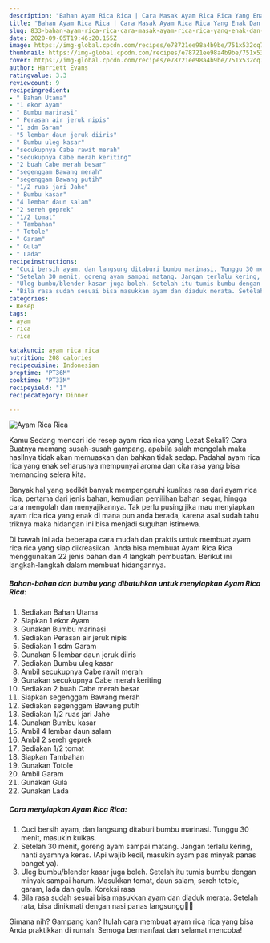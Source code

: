 ```yaml
---
description: "Bahan Ayam Rica Rica | Cara Masak Ayam Rica Rica Yang Enak Dan Lezat"
title: "Bahan Ayam Rica Rica | Cara Masak Ayam Rica Rica Yang Enak Dan Lezat"
slug: 833-bahan-ayam-rica-rica-cara-masak-ayam-rica-rica-yang-enak-dan-lezat
date: 2020-09-05T19:46:20.155Z
image: https://img-global.cpcdn.com/recipes/e78721ee98a4b9be/751x532cq70/ayam-rica-rica-foto-resep-utama.jpg
thumbnail: https://img-global.cpcdn.com/recipes/e78721ee98a4b9be/751x532cq70/ayam-rica-rica-foto-resep-utama.jpg
cover: https://img-global.cpcdn.com/recipes/e78721ee98a4b9be/751x532cq70/ayam-rica-rica-foto-resep-utama.jpg
author: Harriett Evans
ratingvalue: 3.3
reviewcount: 9
recipeingredient:
- " Bahan Utama"
- "1 ekor Ayam"
- " Bumbu marinasi"
- " Perasan air jeruk nipis"
- "1 sdm Garam"
- "5 lembar daun jeruk diiris"
- " Bumbu uleg kasar"
- "secukupnya Cabe rawit merah"
- "secukupnya Cabe merah keriting"
- "2 buah Cabe merah besar"
- "segenggam Bawang merah"
- "segenggam Bawang putih"
- "1/2 ruas jari Jahe"
- " Bumbu kasar"
- "4 lembar daun salam"
- "2 sereh geprek"
- "1/2 tomat"
- " Tambahan"
- " Totole"
- " Garam"
- " Gula"
- " Lada"
recipeinstructions:
- "Cuci bersih ayam, dan langsung ditaburi bumbu marinasi. Tunggu 30 menit, masukin kulkas."
- "Setelah 30 menit, goreng ayam sampai matang. Jangan terlalu kering, nanti ayamnya keras. (Api wajib kecil, masukin ayam pas minyak panas banget ya)."
- "Uleg bumbu/blender kasar juga boleh. Setelah itu tumis bumbu dengan minyak sampai harum. Masukkan tomat, daun salam, sereh totole, garam, lada dan gula. Koreksi rasa"
- "Bila rasa sudah sesuai bisa masukkan ayam dan diaduk merata. Setelah rata, bisa dinikmati dengan nasi panas langsungg🤤🤤"
categories:
- Resep
tags:
- ayam
- rica
- rica

katakunci: ayam rica rica 
nutrition: 208 calories
recipecuisine: Indonesian
preptime: "PT36M"
cooktime: "PT33M"
recipeyield: "1"
recipecategory: Dinner

---
```



![Ayam Rica Rica](https://img-global.cpcdn.com/recipes/e78721ee98a4b9be/751x532cq70/ayam-rica-rica-foto-resep-utama.jpg)

Kamu Sedang mencari ide resep ayam rica rica yang Lezat Sekali? Cara Buatnya memang susah-susah gampang. apabila salah mengolah maka hasilnya tidak akan memuaskan dan bahkan tidak sedap. Padahal ayam rica rica yang enak seharusnya mempunyai aroma dan cita rasa yang bisa memancing selera kita.

Banyak hal yang sedikit banyak mempengaruhi kualitas rasa dari ayam rica rica, pertama dari jenis bahan, kemudian pemilihan bahan segar, hingga cara mengolah dan menyajikannya. Tak perlu pusing jika mau menyiapkan ayam rica rica yang enak di mana pun anda berada, karena asal sudah tahu triknya maka hidangan ini bisa menjadi suguhan istimewa.




Di bawah ini ada beberapa cara mudah dan praktis untuk membuat ayam rica rica yang siap dikreasikan. Anda bisa membuat Ayam Rica Rica menggunakan 22 jenis bahan dan 4 langkah pembuatan. Berikut ini langkah-langkah dalam membuat hidangannya.

<!--inarticleads1-->

##### Bahan-bahan dan bumbu yang dibutuhkan untuk menyiapkan Ayam Rica Rica:

1. Sediakan  Bahan Utama
1. Siapkan 1 ekor Ayam
1. Gunakan  Bumbu marinasi
1. Sediakan  Perasan air jeruk nipis
1. Sediakan 1 sdm Garam
1. Gunakan 5 lembar daun jeruk diiris
1. Sediakan  Bumbu uleg kasar
1. Ambil secukupnya Cabe rawit merah
1. Gunakan secukupnya Cabe merah keriting
1. Sediakan 2 buah Cabe merah besar
1. Siapkan segenggam Bawang merah
1. Sediakan segenggam Bawang putih
1. Sediakan 1/2 ruas jari Jahe
1. Gunakan  Bumbu kasar
1. Ambil 4 lembar daun salam
1. Ambil 2 sereh geprek
1. Sediakan 1/2 tomat
1. Siapkan  Tambahan
1. Gunakan  Totole
1. Ambil  Garam
1. Gunakan  Gula
1. Gunakan  Lada




<!--inarticleads2-->

##### Cara menyiapkan Ayam Rica Rica:

1. Cuci bersih ayam, dan langsung ditaburi bumbu marinasi. Tunggu 30 menit, masukin kulkas.
1. Setelah 30 menit, goreng ayam sampai matang. Jangan terlalu kering, nanti ayamnya keras. (Api wajib kecil, masukin ayam pas minyak panas banget ya).
1. Uleg bumbu/blender kasar juga boleh. Setelah itu tumis bumbu dengan minyak sampai harum. Masukkan tomat, daun salam, sereh totole, garam, lada dan gula. Koreksi rasa
1. Bila rasa sudah sesuai bisa masukkan ayam dan diaduk merata. Setelah rata, bisa dinikmati dengan nasi panas langsungg🤤🤤




Gimana nih? Gampang kan? Itulah cara membuat ayam rica rica yang bisa Anda praktikkan di rumah. Semoga bermanfaat dan selamat mencoba!
